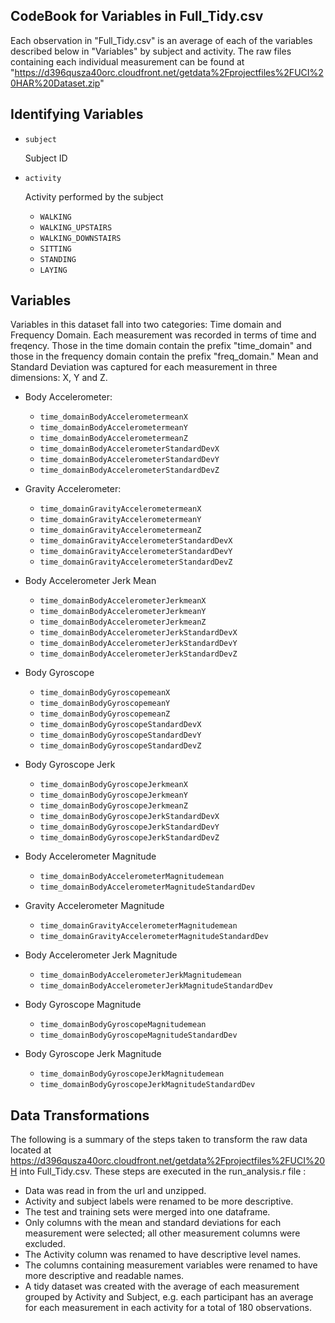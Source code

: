 ## CodeBook for Variables in Full_Tidy.csv <a name="CodeBook for Variables in Full_Tidy.csv"></a>

Each observation in "Full_Tidy.csv" is an average of each of the variables described below in "Variables" by subject and activity. 
The raw files containing each individual measurement can be found at "https://d396qusza40orc.cloudfront.net/getdata%2Fprojectfiles%2FUCI%20HAR%20Dataset.zip"

## Identifying Variables <a name="Identifying Variables"></a>

- `subject`

	Subject ID

- `activity`

	Activity performed by the subject
	- `WALKING`
	- `WALKING_UPSTAIRS`
	- `WALKING_DOWNSTAIRS`
	- `SITTING`
	- `STANDING`
	- `LAYING`
  
## Variables <a name="Variables"></a>

Variables in this dataset fall into two categories: Time domain and Frequency Domain. Each measurement was recorded in terms of time and freqency. 
Those in the time domain contain the prefix "time_domain" and those in the frequency domain contain the prefix "freq_domain."
Mean and Standard Deviation was captured for each 
measurement in three dimensions: X, Y and Z.

- Body Accelerometer:

  - `time_domainBodyAccelerometermeanX`
  - `time_domainBodyAccelerometermeanY`	
  - `time_domainBodyAccelerometermeanZ`	
  - `time_domainBodyAccelerometerStandardDevX`	
  - `time_domainBodyAccelerometerStandardDevY`
  - `time_domainBodyAccelerometerStandardDevZ`
    
- Gravity Accelerometer:   
    
  - `time_domainGravityAccelerometermeanX`	
  - `time_domainGravityAccelerometermeanY`
  - `time_domainGravityAccelerometermeanZ`
  - `time_domainGravityAccelerometerStandardDevX`	
  - `time_domainGravityAccelerometerStandardDevY`	
  - `time_domainGravityAccelerometerStandardDevZ`	
  
- Body Accelerometer Jerk Mean

  - `time_domainBodyAccelerometerJerkmeanX`	
  - `time_domainBodyAccelerometerJerkmeanY`	
  - `time_domainBodyAccelerometerJerkmeanZ`
  - `time_domainBodyAccelerometerJerkStandardDevX`
  - `time_domainBodyAccelerometerJerkStandardDevY`
  - `time_domainBodyAccelerometerJerkStandardDevZ`	
  
- Body Gyroscope
  - `time_domainBodyGyroscopemeanX`	
  - `time_domainBodyGyroscopemeanY`
  - `time_domainBodyGyroscopemeanZ`
  - `time_domainBodyGyroscopeStandardDevX`	
  - `time_domainBodyGyroscopeStandardDevY`
  - `time_domainBodyGyroscopeStandardDevZ`	
  
- Body Gyroscope Jerk
  - `time_domainBodyGyroscopeJerkmeanX`	
  - `time_domainBodyGyroscopeJerkmeanY`	
  - `time_domainBodyGyroscopeJerkmeanZ`	
  - `time_domainBodyGyroscopeJerkStandardDevX`	
  - `time_domainBodyGyroscopeJerkStandardDevY`	
  - `time_domainBodyGyroscopeJerkStandardDevZ`	
  
- Body Accelerometer Magnitude
  - `time_domainBodyAccelerometerMagnitudemean`	
  - `time_domainBodyAccelerometerMagnitudeStandardDev`
  
- Gravity Accelerometer Magnitude
  - `time_domainGravityAccelerometerMagnitudemean`	
  - `time_domainGravityAccelerometerMagnitudeStandardDev`	
  
- Body Accelerometer Jerk Magnitude 
  - `time_domainBodyAccelerometerJerkMagnitudemean`
  - `time_domainBodyAccelerometerJerkMagnitudeStandardDev`
  
- Body Gyroscope Magnitude
  - `time_domainBodyGyroscopeMagnitudemean`	
  - `time_domainBodyGyroscopeMagnitudeStandardDev`	
  
- Body Gyroscope Jerk Magnitude
  - `time_domainBodyGyroscopeJerkMagnitudemean`	
  - `time_domainBodyGyroscopeJerkMagnitudeStandardDev`
  
 ## Data Transformations <a name="Data Transformations"></a>

The following is a summary of the steps taken to transform the raw data located at https://d396qusza40orc.cloudfront.net/getdata%2Fprojectfiles%2FUCI%20H 
into Full_Tidy.csv. These steps are executed in the run_analysis.r file :

- Data was read in from the url and unzipped.
- Activity and subject labels were renamed to be more descriptive.
- The test and training sets were merged into one dataframe.
- Only columns with the mean and standard deviations for each measurement were selected; all other measurement columns were excluded.
- The Activity column was renamed to have descriptive level names.
- The columns containing measurement variables were renamed to have more descriptive and readable names. 
- A tidy dataset was created with the average of each measurement grouped by Activity and Subject, 
e.g. each participant has an average for each measurement in each activity for a total of 180 observations. 
 
